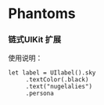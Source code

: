 # Phantoms
### 链式UIKit 扩展

使用说明： 

```
let label = UIlabel().sky
     .textColor(.black)
     .text("nugelalies")
     .persona
```
